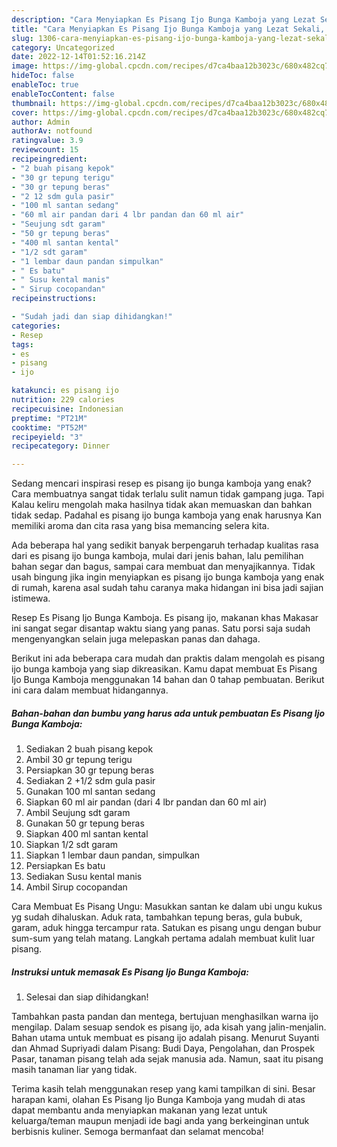 ```yaml
---
description: "Cara Menyiapkan Es Pisang Ijo Bunga Kamboja yang Lezat Sekali, Buat Buka Puasa Enak Banget"
title: "Cara Menyiapkan Es Pisang Ijo Bunga Kamboja yang Lezat Sekali, Buat Buka Puasa Enak Banget"
slug: 1306-cara-menyiapkan-es-pisang-ijo-bunga-kamboja-yang-lezat-sekali-buat-buka-puasa-enak-banget
category: Uncategorized
date: 2022-12-14T01:52:16.214Z
image: https://img-global.cpcdn.com/recipes/d7ca4baa12b3023c/680x482cq70/es-pisang-ijo-bunga-kamboja-foto-resep-utama.jpg
hideToc: false
enableToc: true
enableTocContent: false
thumbnail: https://img-global.cpcdn.com/recipes/d7ca4baa12b3023c/680x482cq70/es-pisang-ijo-bunga-kamboja-foto-resep-utama.jpg
cover: https://img-global.cpcdn.com/recipes/d7ca4baa12b3023c/680x482cq70/es-pisang-ijo-bunga-kamboja-foto-resep-utama.jpg
author: Admin
authorAv: notfound
ratingvalue: 3.9
reviewcount: 15
recipeingredient:
- "2 buah pisang kepok"
- "30 gr tepung terigu"
- "30 gr tepung beras"
- "2 12 sdm gula pasir"
- "100 ml santan sedang"
- "60 ml air pandan dari 4 lbr pandan dan 60 ml air"
- "Seujung sdt garam"
- "50 gr tepung beras"
- "400 ml santan kental"
- "1/2 sdt garam"
- "1 lembar daun pandan simpulkan"
- " Es batu"
- " Susu kental manis"
- " Sirup cocopandan"
recipeinstructions:

- "Sudah jadi dan siap dihidangkan!"
categories:
- Resep
tags:
- es
- pisang
- ijo

katakunci: es pisang ijo 
nutrition: 229 calories
recipecuisine: Indonesian
preptime: "PT21M"
cooktime: "PT52M"
recipeyield: "3"
recipecategory: Dinner

---
```



Sedang mencari inspirasi resep es pisang ijo bunga kamboja yang enak? Cara membuatnya sangat tidak terlalu sulit namun tidak gampang juga. Tapi Kalau keliru mengolah maka hasilnya tidak akan memuaskan dan bahkan tidak sedap. Padahal es pisang ijo bunga kamboja yang enak harusnya Kan memiliki aroma dan cita rasa yang bisa memancing selera kita.


Ada beberapa hal yang sedikit banyak berpengaruh terhadap kualitas rasa dari es pisang ijo bunga kamboja, mulai dari jenis bahan, lalu pemilihan bahan segar dan bagus, sampai cara membuat dan menyajikannya. Tidak usah bingung jika ingin menyiapkan es pisang ijo bunga kamboja yang enak di rumah, karena asal sudah tahu caranya maka hidangan ini bisa jadi sajian istimewa.

Resep Es Pisang Ijo Bunga Kamboja. Es pisang ijo, makanan khas Makasar ini sangat segar disantap waktu siang yang panas. Satu porsi saja sudah mengenyangkan selain juga melepaskan panas dan dahaga.


Berikut ini ada beberapa cara mudah dan praktis dalam mengolah es pisang ijo bunga kamboja yang siap dikreasikan. Kamu dapat membuat Es Pisang Ijo Bunga Kamboja menggunakan 14 bahan dan 0 tahap pembuatan. Berikut ini cara dalam membuat hidangannya.

<!--inarticleads1-->

##### Bahan-bahan dan bumbu yang harus ada untuk pembuatan Es Pisang Ijo Bunga Kamboja:

1. Sediakan 2 buah pisang kepok
1. Ambil 30 gr tepung terigu
1. Persiapkan 30 gr tepung beras
1. Sediakan 2 +1/2 sdm gula pasir
1. Gunakan 100 ml santan sedang
1. Siapkan 60 ml air pandan (dari 4 lbr pandan dan 60 ml air)
1. Ambil Seujung sdt garam
1. Gunakan 50 gr tepung beras
1. Siapkan 400 ml santan kental
1. Siapkan 1/2 sdt garam
1. Siapkan 1 lembar daun pandan, simpulkan
1. Persiapkan  Es batu
1. Sediakan  Susu kental manis
1. Ambil  Sirup cocopandan


Cara Membuat Es Pisang Ungu: Masukkan santan ke dalam ubi ungu kukus yg sudah dihaluskan. Aduk rata, tambahkan tepung beras, gula bubuk, garam, aduk hingga tercampur rata. Satukan es pisang ungu dengan bubur sum-sum yang telah matang. Langkah pertama adalah membuat kulit luar pisang. 

<!--inarticleads2-->

##### Instruksi untuk memasak Es Pisang Ijo Bunga Kamboja:


1. Selesai dan siap dihidangkan!

Tambahkan pasta pandan dan mentega, bertujuan menghasilkan warna ijo mengilap. Dalam sesuap sendok es pisang ijo, ada kisah yang jalin-menjalin. Bahan utama untuk membuat es pisang ijo adalah pisang. Menurut Suyanti dan Ahmad Supriyadi dalam Pisang: Budi Daya, Pengolahan, dan Prospek Pasar, tanaman pisang telah ada sejak manusia ada. Namun, saat itu pisang masih tanaman liar yang tidak. 

Terima kasih telah menggunakan resep yang kami tampilkan di sini. Besar harapan kami, olahan Es Pisang Ijo Bunga Kamboja yang mudah di atas dapat membantu anda menyiapkan makanan yang lezat untuk keluarga/teman maupun menjadi ide bagi anda yang berkeinginan untuk berbisnis kuliner. Semoga bermanfaat dan selamat mencoba!
